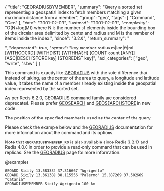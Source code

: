 {
  "title": "GEORADIUSBYMEMBER",
  "summary": "Query a sorted set representing a geospatial index to fetch members matching a given maximum distance from a member",
  "group": "geo",
  "tags": [
    "Command",
    "Geo"
  ],
  "date": "2001-02-03",
  "lastmod": "2001-02-03",
  "complexity": "O(N+log(M)) where N is the number of elements inside the bounding box of the circular area delimited by center and radius and M is the number of items inside the index.",
  "since": "3.2.0",
  "return_summary": "<summary>",
  "deprecated": true,
  "syntax": "key member radius m|km|ft|mi [WITHCOORD] [WITHDIST] [WITHHASH] [COUNT count [ANY]] [ASC|DESC] [STORE key] [STOREDIST key]",
  "acl_categories": [
    "geo",
    "write",
    "slow"
  ]
}

This command is exactly like [GEORADIUS](/commands/georadius) with the sole difference that instead
of taking, as the center of the area to query, a longitude and latitude value, it takes the name of a member already existing inside the geospatial index represented by the sorted set.

As per Redis 6.2.0, GEORADIUS command family are considered deprecated. Please prefer [GEOSEARCH](/commands/geosearch) and [GEOSEARCHSTORE](/commands/geosearchstore) in new code.

The position of the specified member is used as the center of the query.

Please check the example below and the [GEORADIUS](/commands/georadius) documentation for more information about the command and its options.

Note that `GEORADIUSBYMEMBER_RO` is also available since Redis 3.2.10 and Redis 4.0.0 in order to provide a read-only command that can be used in replicas. See the [GEORADIUS](/commands/georadius) page for more information.

@examples

```cli
GEOADD Sicily 13.583333 37.316667 "Agrigento"
GEOADD Sicily 13.361389 38.115556 "Palermo" 15.087269 37.502669 "Catania"
GEORADIUSBYMEMBER Sicily Agrigento 100 km
```

